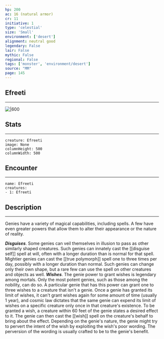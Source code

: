 ```yaml
---
hp: 200
ac: 16 (natural armor)
cr: 11
initiative: 1
type: 'celestial'    
size: 'Small'
environment: ['desert']
alignment: neutral good
legendary: False
lair: False
mythic: False
regional: False
tags: ['monster', 'environment/desert']
source: "MM"
page: 145
---
```


## Efreeti
---

![|600](D:/Program%20Files/5e.tools/img/bestiary/MM/Efreeti.jpg)

## Stats
---

```statblock
creature: Efreeti
image: None
columnHeight: 500
columnWidth: 500
```

## Encounter
---

```encounter-table
name: Efreeti
creatures:
- 1: Efreeti
```

## Description
---


Genies have a variety of magical capabilities, including spells. A few have even greater powers that allow them to alter their appearance or the nature of reality.

**_Disguises_**. Some genies can veil themselves in illusion to pass as other similarly shaped creatures. Such genies can innately cast the [[disguise self]] spell at will, often with a longer duration than is normal for that spell. Mightier genies can cast the [[true polymorph]] spell one to three times per day, possibly with a longer duration than normal. Such genies can change only their own shape, but a rare few can use the spell on other creatures and objects as well.
**_Wishes_**. The genie power to grant wishes is legendary among mortals. Only the most potent genies, such as those among the nobility, can do so. A particular genie that has this power can grant one to three wishes to a creature that isn't a genie. Once a genie has granted its limit of wishes, it can't grant wishes again for some amount of time (usually 1 year), and cosmic law dictates that the same genie can expend its limit of wishes on a specific creature only once in that creature's existence.
To be granted a wish, a creature within 60 feet of the genie states a desired effect to it. The genie can then cast the [[wish]] spell on the creature's behalf to bring about the effect. Depending on the genie's nature, the genie might try to pervert the intent of the wish by exploiting the wish's poor wording. The perversion of the wording is usually crafted to be to the genie's benefit.




